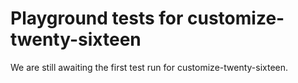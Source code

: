 # Playground tests for customize-twenty-sixteen
We are still awaiting the first test run for customize-twenty-sixteen.
